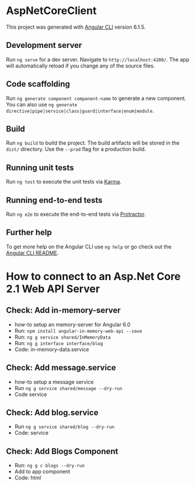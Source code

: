 # AspNetCoreClient

This project was generated with [Angular CLI](https://github.com/angular/angular-cli) version 6.1.5.

## Development server

Run `ng serve` for a dev server. Navigate to `http://localhost:4200/`. The app will automatically reload if you change any of the source files.

## Code scaffolding

Run `ng generate component component-name` to generate a new component. You can also use `ng generate directive|pipe|service|class|guard|interface|enum|module`.

## Build

Run `ng build` to build the project. The build artifacts will be stored in the `dist/` directory. Use the `--prod` flag for a production build.

## Running unit tests

Run `ng test` to execute the unit tests via [Karma](https://karma-runner.github.io).

## Running end-to-end tests

Run `ng e2e` to execute the end-to-end tests via [Protractor](http://www.protractortest.org/).

## Further help

To get more help on the Angular CLI use `ng help` or go check out the [Angular CLI README](https://github.com/angular/angular-cli/blob/master/README.md).

# How to connect to an Asp.Net Core 2.1 Web API Server

## Check: Add in-memory-server
* how-to setup an memory-server for Angular 6.0
* Run: ```npm install angular-in-memory-web-api --save```
* Run: ```ng g service shared/InMemoryData ```
* Run: ```ng g interface interface/blog ```
* Code: in-memory-data.service

## Check: Add message.service
* how-to setup a message service
* Run ```ng g service shared/message --dry-run ```
* Code service

## Check: Add blog.service
* Run ```ng g service shared/blog --dry-run ```
* Code: service

## Check: Add Blogs Component
* Run: ```ng g c blogs --dry-run ```
* Add to app component <app-blog><app-blog>
* Code: html

 